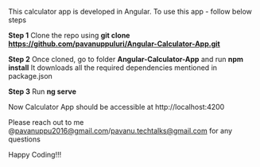 This calculator app is developed in Angular.
To use this app - follow below steps

**Step 1**
Clone the repo using **git clone https://github.com/pavanuppuluri/Angular-Calculator-App.git**

**Step 2**
Once cloned, go to folder **Angular-Calculator-App** and run **npm install**
It downloads all the required dependencies mentioned in package.json

**Step 3**
Run **ng serve**

Now Calculator App should be accessible at http://localhost:4200

Please reach out to me @pavanuppu2016@gmail.com/pavanu.techtalks@gmail.com for any questions

Happy Coding!!!
